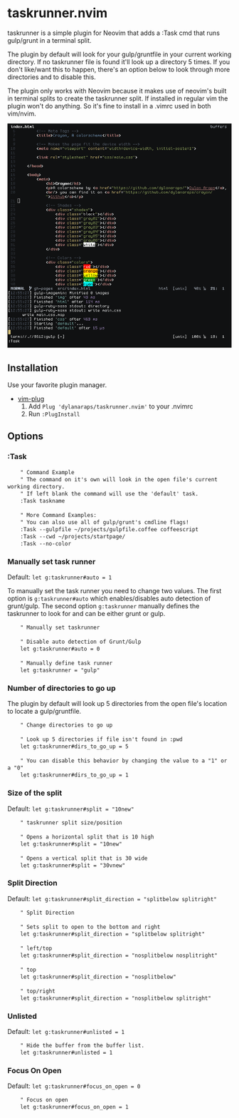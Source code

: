 # taskrunner.nvim

taskrunner is a simple plugin for Neovim that adds a :Task cmd that runs gulp/grunt in a terminal split.

The plugin by default will look for your gulp/gruntfile in your current working directory. If no taskrunner file is found it'll look up a directory 5 times. If you don't like/want this to happen, there's an option below to look through more directories and to disable this.

The plugin only works with Neovim because it makes use of neovim's built in terminal splits to create the taskrunner split. If installed in regular vim the plugin won't do anything. So it's fine to install in a .vimrc used in both vim/nvim.

![Gulp](https://raw.githubusercontent.com/dylanaraps/taskrunner.nvim/master/screenshots/gulp.png)

## Installation

Use your favorite plugin manager.

- [vim-plug](https://github.com/junegunn/vim-plug)
  1. Add `Plug 'dylanaraps/taskrunner.nvim'` to your .nvimrc
  2. Run `:PlugInstall`

## Options

### :Task
```vimL
	" Command Example
	" The command on it's own will look in the open file's current working directory.
	" If left blank the command will use the 'default' task.
	:Task taskname

	" More Command Examples:
	" You can also use all of gulp/grunt's cmdline flags!
	:Task --gulpfile ~/projects/gulpfile.coffee coffeescript
	:Task --cwd ~/projects/startpage/
	:Task --no-color
```

### Manually set task runner
Default: `let g:taskrunner#auto = 1`

To manually set the task runner you need to change two values. The first option is `g:taskrunner#auto` which enables/disables auto detection of grunt/gulp. The second option `g:taskrunner` manually defines the taskrunner to look for and can be either grunt or gulp.

```vimL
	" Manually set taskrunner

	" Disable auto detection of Grunt/Gulp
	let g:taskrunner#auto = 0

	" Manually define task runner
	let g:taskrunner = "gulp"
```

### Number of directories to go up
The plugin by default will look up 5 directories from the open file's location to locate a gulp/gruntfile.

```vimL
	" Change directories to go up

	" Look up 5 directories if file isn't found in :pwd
	let g:taskrunner#dirs_to_go_up = 5

	" You can disable this behavior by changing the value to a "1" or a "0"
	let g:taskrunner#dirs_to_go_up = 1

```

### Size of the split
Default: `let g:taskrunner#split = "10new"`

```vimL
	" taskrunner split size/position

	" Opens a horizontal split that is 10 high
	let g:taskrunner#split = "10new"

	" Opens a vertical split that is 30 wide
	let g:taskrunner#split = "30vnew"
```

### Split Direction
Default: `let g:taskrunner#split_direction = "splitbelow splitright"`

```vimL
	" Split Direction

	" Sets split to open to the bottom and right
	let g:taskrunner#split_direction = "splitbelow splitright"

	" left/top
	let g:taskrunner#split_direction = "nosplitbelow nosplitright"

	" top
	let g:taskrunner#split_direction = "nosplitbelow"

	" top/right
	let g:taskrunner#split_direction = "nosplitbelow splitright"

```

### Unlisted
Default: `let g:taskrunner#unlisted = 1`

```vimL
	" Hide the buffer from the buffer list.
	let g:taskrunner#unlisted = 1
```

### Focus On Open
Default: `let g:taskrunner#focus_on_open = 0`

```vimL
	" Focus on open
	let g:taskrunner#focus_on_open = 1
```
